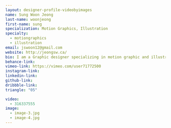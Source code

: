 ```yaml
---
layout: designer-profile-videobyimages
name: Sung Woon Jeong
last-name: woonjeong
first-name: sung
specialization: Motion Graphics, Illustration
specialty:
  - motiongraphics
  - illustration
email: jswoon12@gmail.com
website: http://jeongsw.ca/
bio: I am a Graphic designer specializing in motion graphic and illustration. I'm a simple man who likes to create awesome stuff
behance-link:
vimeo-link: https://vimeo.com/user71772500
instagram-link:
linkedin-link:
github-link:
dribbble-link:
triangle: "05"

video:
  - 316337555
image:
  - image-3.jpg
  - image-4.jpg
---
```

